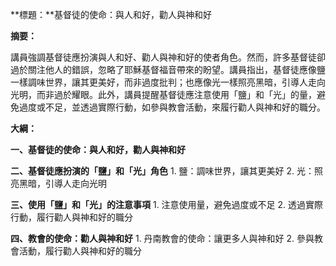 **標題：**基督徒的使命：與人和好，勸人與神和好

**摘要：**

講員強調基督徒應扮演與人和好、勸人與神和好的使者角色。然而，許多基督徒卻過於關注他人的錯誤，忽略了耶穌基督福音帶來的盼望。講員指出，基督徒應像鹽一樣調味世界，讓其更美好，而非過度批判；也應像光一樣照亮黑暗，引導人走向光明，而非過於耀眼。此外，講員提醒基督徒應注意使用「鹽」和「光」的量，避免過度或不足，並透過實際行動，如參與教會活動，來履行勸人與神和好的職分。

**大綱：**

**一、基督徒的使命：與人和好，勸人與神和好**

**二、基督徒應扮演的「鹽」和「光」角色**
    1. 鹽：調味世界，讓其更美好
    2. 光：照亮黑暗，引導人走向光明

**三、使用「鹽」和「光」的注意事項**
    1. 注意使用量，避免過度或不足
    2. 透過實際行動，履行勸人與神和好的職分

**四、教會的使命：勸人與神和好**
    1. 丹南教會的使命：讓更多人與神和好
    2. 參與教會活動，履行勸人與神和好的職分